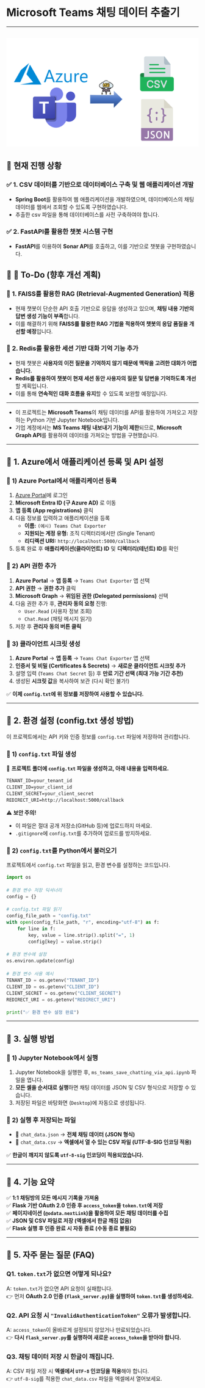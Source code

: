 # **Microsoft Teams 채팅 데이터 추출기**  
---
![설명](images/Extractor.png)
---
## 🚀 **현재 진행 상황**
### ✅ **1. CSV 데이터를 기반으로 데이터베이스 구축 및 웹 애플리케이션 개발**
- **Spring Boot**를 활용하여 웹 애플리케이션을 개발하였으며, 데이터베이스의 채팅 데이터를 웹에서 조회할 수 있도록 구현하였습니다.
- 추출한 csv 파일을 통해 데이터베이스를 사전 구축하여야 합니다.

### ✅ **2. FastAPI를 활용한 챗봇 시스템 구현**
- **FastAPI**를 이용하여 **Sonar API**를 호출하고, 이를 기반으로 챗봇을 구현하였습니다.

## 📌 **📝 To-Do (향후 개선 계획)**
### 🔹 **1. FAISS를 활용한 RAG (Retrieval-Augmented Generation) 적용**
- 현재 챗봇이 단순한 API 호출 기반으로 응답을 생성하고 있으며, **채팅 내용 기반의 답변 생성 기능이 부족**합니다.
- 이를 해결하기 위해 **FAISS를 활용한 RAG 기법을 적용하여 챗봇의 응답 품질을 개선할 예정**입니다.

### 🔹 **2. Redis를 활용한 세션 기반 대화 기억 기능 추가**
- 현재 챗봇은 **사용자의 이전 질문을 기억하지 않기 때문에 맥락을 고려한 대화가 어렵습니다.**
- **Redis를 활용하여 챗봇이 현재 세션 동안 사용자의 질문 및 답변을 기억하도록 개선**할 계획입니다.
- 이를 통해 **연속적인 대화 흐름을 유지**할 수 있도록 보완할 예정입니다.

---

- 이 프로젝트는 **Microsoft Teams**의 채팅 데이터를 API를 활용하여 가져오고 저장하는 Python 기반 Jupyter Notebook입니다.  
- 기업 계정에서는 **MS Teams 채팅 내보내기 기능이 제한**되므로, **Microsoft Graph API**를 활용하여 데이터를 가져오는 방법을 구현했습니다.  

---

## 📌 **1. Azure에서 애플리케이션 등록 및 API 설정**  
### **🔹 1) Azure Portal에서 애플리케이션 등록**  
1. [Azure Portal](https://portal.azure.com/)에 로그인  
2. **Microsoft Entra ID (구 Azure AD)** 로 이동  
3. **앱 등록 (App registrations)** 클릭  
4. 다음 정보를 입력하고 애플리케이션을 등록  
   - **이름:** `(예시) Teams Chat Exporter`  
   - **지원되는 계정 유형:** 조직 디렉터리에서만 (Single Tenant)  
   - **리디렉션 URI:** `http://localhost:5000/callback`  
5. 등록 완료 후 **애플리케이션(클라이언트) ID** 및 **디렉터리(테넌트) ID**를 확인  

### **🔹 2) API 권한 추가**  
1. **Azure Portal** → **앱 등록** → `Teams Chat Exporter` 앱 선택  
2. **API 권한** → **권한 추가** 클릭  
3. **Microsoft Graph** → **위임된 권한 (Delegated permissions)** 선택  
4. 다음 권한 추가 후, **관리자 동의 요청** 진행:  
   - `User.Read` (사용자 정보 조회)  
   - `Chat.Read` (채팅 메시지 읽기)  
5. 저장 후 **관리자 동의 버튼 클릭**  

### **🔹 3) 클라이언트 시크릿 생성**  
1. **Azure Portal** → **앱 등록** → `Teams Chat Exporter` 앱 선택  
2. **인증서 및 비밀 (Certificates & Secrets)** → **새로운 클라이언트 시크릿 추가**  
3. 설명 입력 (`Teams Chat Secret` 등) 후 **만료 기간 선택 (최대 가능 기간 추천)**  
4. 생성된 **시크릿 값**을 복사하여 보관 (다시 확인 불가!)  

✅ **이제 `config.txt`에 위 정보를 저장하여 사용할 수 있습니다.**  

---

## 📌 **2. 환경 설정 (config.txt 생성 방법)**  
이 프로젝트에서는 API 키와 인증 정보를 `config.txt` 파일에 저장하여 관리합니다.  

### **🔹 1) `config.txt` 파일 생성**  
📜 **프로젝트 폴더에 `config.txt` 파일을 생성하고, 아래 내용을 입력하세요.**  
```txt
TENANT_ID=your_tenant_id
CLIENT_ID=your_client_id
CLIENT_SECRET=your_client_secret
REDIRECT_URI=http://localhost:5000/callback
```
⚠ **보안 주의!**  
- 이 파일은 절대 공개 저장소(GitHub 등)에 업로드하지 마세요.  
- `.gitignore`에 `config.txt`를 추가하여 업로드를 방지하세요.  

### **🔹 2) `config.txt`를 Python에서 불러오기**  
프로젝트에서 `config.txt` 파일을 읽고, 환경 변수를 설정하는 코드입니다.  
```python
import os

# 환경 변수 저장 딕셔너리
config = {}

# config.txt 파일 읽기
config_file_path = "config.txt"
with open(config_file_path, "r", encoding="utf-8") as f:
    for line in f:
        key, value = line.strip().split("=", 1)
        config[key] = value.strip()

# 환경 변수에 설정
os.environ.update(config)

# 환경 변수 사용 예시
TENANT_ID = os.getenv("TENANT_ID")
CLIENT_ID = os.getenv("CLIENT_ID")
CLIENT_SECRET = os.getenv("CLIENT_SECRET")
REDIRECT_URI = os.getenv("REDIRECT_URI")

print("✅ 환경 변수 설정 완료")
```

---

## 📌 **3. 실행 방법**  
### **🔹 1) Jupyter Notebook에서 실행**  
1. Jupyter Notebook을 실행한 후, `ms_teams_save_chatting_via_api.ipynb` 파일을 엽니다.  
2. **모든 셀을 순서대로 실행**하면 채팅 데이터를 JSON 및 CSV 형식으로 저장할 수 있습니다.  
3. 저장된 파일은 바탕화면 (`Desktop`)에 자동으로 생성됩니다.  

### **🔹 2) 실행 후 저장되는 파일**  
- 📜 `chat_data.json` → **전체 채팅 데이터 (JSON 형식)**  
- 📜 `chat_data.csv` → **엑셀에서 열 수 있는 CSV 파일 (UTF-8-SIG 인코딩 적용)**  

✅ **한글이 깨지지 않도록 `utf-8-sig` 인코딩이 적용되었습니다.**  

---

## 📌 **4. 기능 요약**  
✅ **1:1 채팅방의 모든 메시지 기록을 가져옴**  
✅ **Flask 기반 OAuth 2.0 인증 후 `access_token`을 `token.txt`에 저장**  
✅ **페이지네이션 (`@odata.nextLink`)을 활용하여 모든 채팅 데이터를 수집**  
✅ **JSON 및 CSV 파일로 저장 (엑셀에서 한글 깨짐 없음)**  
✅ **Flask 실행 후 인증 완료 시 자동 종료 (수동 종료 불필요)**  

---

## 📌 **5. 자주 묻는 질문 (FAQ)**  
### **Q1. `token.txt`가 없으면 어떻게 되나요?**  
A: `token.txt`가 없으면 API 요청이 실패합니다.  
👉 먼저 **OAuth 2.0 인증 (`flask_server.py`)을 실행하여 `token.txt`를 생성하세요.**  

### **Q2. API 요청 시 `"InvalidAuthenticationToken"` 오류가 발생합니다.**  
A: `access_token`이 올바르게 설정되지 않았거나 만료되었습니다.  
👉 **다시 `flask_server.py`를 실행하여 새로운 `access_token`을 받아야 합니다.**  

### **Q3. 채팅 데이터 저장 시 한글이 깨집니다.**  
A: CSV 파일 저장 시 **엑셀에서 `UTF-8` 인코딩을 적용**해야 합니다.  
👉 `utf-8-sig`를 적용한 `chat_data.csv` 파일을 엑셀에서 열어보세요.  
